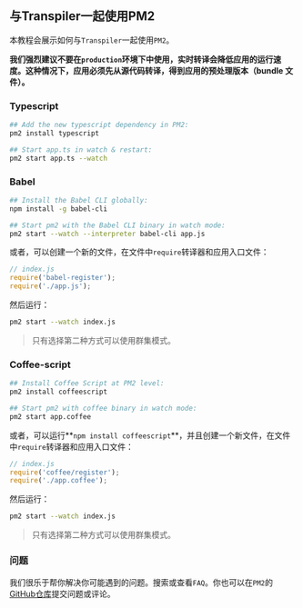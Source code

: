 ## 与Transpiler一起使用PM2

本教程会展示如何与`Transpiler`一起使用`PM2`。

**我们强烈建议不要在`production`环境下中使用，实时转译会降低应用的运行速度。这种情况下，应用必须先从源代码转译，得到应用的预处理版本（bundle 文件）。**

### Typescript
```bash
## Add the new typescript dependency in PM2:
pm2 install typescript

## Start app.ts in watch & restart:
pm2 start app.ts --watch
```

### Babel
```bash
## Install the Babel CLI globally:
npm install -g babel-cli

## Start pm2 with the Babel CLI binary in watch mode:
pm2 start --watch --interpreter babel-cli app.js
```

或者，可以创建一个新的文件，在文件中`require`转译器和应用入口文件：
```javascript
// index.js
require('babel-register');
require('./app.js');
```
然后运行：
```bash
pm2 start --watch index.js
```

> 只有选择第二种方式可以使用群集模式。

### Coffee-script
```bash
## Install Coffee Script at PM2 level:
pm2 install coffeescript

## Start pm2 with coffee binary in watch mode:
pm2 start app.coffee
```

或者，可以运行**`npm install coffeescript`**，并且创建一个新文件，在文件中`require`转译器和应用入口文件：

```javascript
// index.js
require('coffee/register');
require('./app.coffee');
```

然后运行：
```bash
pm2 start --watch index.js
```

> 只有选择第二种方式可以使用群集模式。

### 问题
我们很乐于帮你解决你可能遇到的问题。搜索或查看`FAQ`。你也可以在`PM2`的[GitHub仓库](https://github.com/Unitech/pm2/issues)提交问题或评论。
